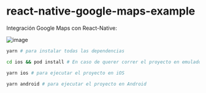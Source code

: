 # react-native-google-maps-example

Integración Google Maps con React-Native:

![image](https://user-images.githubusercontent.com/8765273/222920951-560673c9-9796-48d7-a6c2-fa3560c50f95.png)

```bash
yarn # para instalar todas las dependencias

cd ios && pod install # En caso de querer correr el proyecto en emulador IOS, necesitamos instalar las dependencias para iOS

yarn ios # para ejecutar el proyecto en iOS

yarn android # para ejecutar el proyecto en Android
```
